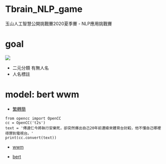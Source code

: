 # Tbrain_NLP_game
玉山人工智慧公開挑戰賽2020夏季賽 - NLP應用挑戰賽

# goal
![](https://i.imgur.com/IISLYi3.png)

+ 二元分類 有無人名
+ 人名標註

# model: bert wwm
+ [繁轉簡](https://clay-atlas.com/blog/2019/09/24/python-chinese-tutorial-opencc/)
```
from opencc import OpenCC
cc = OpenCC('t2s')
text = '傅達仁今將執行安樂死，卻突然爆出自己20年前遭緯來體育台封殺，他不懂自己哪裡得罪到電視台。'
print(cc.convert(text))
```

+ [wwm](https://github.com/ymcui/Chinese-BERT-wwm)

+ [bert](https://github.com/huggingface/transformers) 

# 
